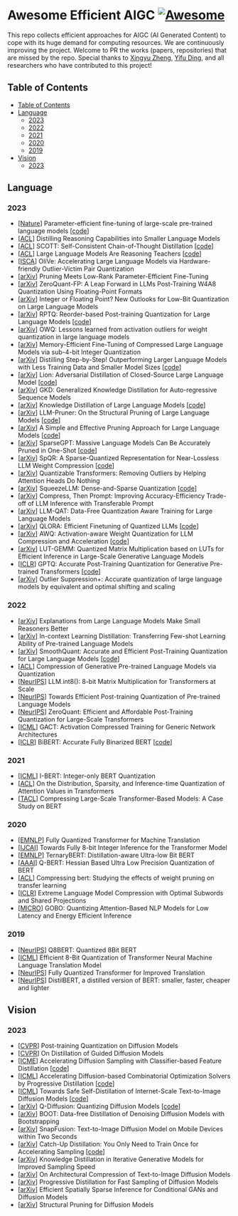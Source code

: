 # Awesome Efficient AIGC [![Awesome](https://awesome.re/badge.svg)](https://awesome.re)

This repo collects efficient approaches for AIGC (AI Generated Content) to cope with its huge demand for computing resources. We are continuously improving the project. Welcome to PR the works (papers, repositories) that are missed by the repo. Special thanks to [Xingyu Zheng](https://github.com/Xingyu-Zheng), [Yifu Ding](https://yifu-ding.github.io/#/), and all researchers who have contributed to this project!

## Table of Contents

  - [Table of Contents](#table-of-contents)
  - [Language](#language)
    - [2023](#2023)
    - [2022](#2022)
    - [2021](#2021)
    - [2020](#2020)
    - [2019](#2019)
  - [Vision](#vision)
    - [2023](#2023-1)

## Language

### 2023

- [[Nature](https://www.nature.com/articles/s42256-023-00626-4)] Parameter-efficient fine-tuning of large-scale pre-trained language models [[code](https://github.com/thunlp/OpenDelta)]
- [[ACL](https://aclanthology.org/2023.findings-acl.441/)] Distilling Reasoning Capabilities into Smaller Language Models
- [[ACL](https://aclanthology.org/2023.acl-long.304/)] SCOTT: Self-Consistent Chain-of-Thought Distillation [[code](https://github.com/wangpf3/consistent-CoT-distillation)]
- [[ACL](https://aclanthology.org/2023.acl-long.830/)] Large Language Models Are Reasoning Teachers [[code](https://github.com/itsnamgyu/reasoning-teacher)]
- [[ISCA](https://dl.acm.org/doi/abs/10.1145/3579371.3589038)] OliVe: Accelerating Large Language Models via Hardware-friendly Outlier-Victim Pair Quantization
- [[arXiv](https://arxiv.org/abs/2305.18403)] Pruning Meets Low-Rank Parameter-Efficient Fine-Tuning
- [[arXiv](https://arxiv.org/abs/2307.09782)] ZeroQuant-FP: A Leap Forward in LLMs Post-Training W4A8 Quantization Using Floating-Point Formats
- [[arXiv](https://arxiv.org/abs/2305.12356)] Integer or Floating Point? New Outlooks for Low-Bit Quantization on Large Language Models
- [[arXiv](https://arxiv.org/abs/2304.01089)] RPTQ: Reorder-based Post-training Quantization for Large Language Models [[code](https://github.com/hahnyuan/RPTQ4LLM)]
- [[arXiv](https://arxiv.org/abs/2306.02272)] OWQ: Lessons learned from activation outliers for weight quantization in large language models
- [[arXiv](https://arxiv.org/abs/2305.14152)] Memory-Efficient Fine-Tuning of Compressed Large Language Models via sub-4-bit Integer Quantization
- [[arXiv](https://arxiv.org/abs/2305.02301)] Distilling Step-by-Step! Outperforming Larger Language Models with Less Training Data and Smaller Model Sizes [[code](https://github.com/google-research/distilling-step-by-step)]
- [[arXiv](https://arxiv.org/abs/2305.12870)] Lion: Adversarial Distillation of Closed-Source Large Language Model [[code](https://github.com/YJiangcm/Lion)]
- [[arXiv](https://arxiv.org/abs/2306.13649)] GKD: Generalized Knowledge Distillation for Auto-regressive Sequence Models
- [[arXiv](https://arxiv.org/abs/2306.08543)] Knowledge Distillation of Large Language Models [[code](https://github.com/microsoft/LMOps/tree/main/minillm)]
- [[arXiv](https://arxiv.org/abs/2305.11627)] LLM-Pruner: On the Structural Pruning of Large Language Models [[code](https://github.com/horseee/LLM-Pruner)]
- [[arXiv](https://arxiv.org/pdf/2306.11695.pdf)] A Simple and Effective Pruning Approach for Large Language Models [[code](https://github.com/locuslab/wanda)]
- [[arXiv](https://arxiv.org/abs/2301.00774)] SparseGPT: Massive Language Models Can Be Accurately Pruned in One-Shot [[code](https://github.com/IST-DASLab/sparsegpt)]
- [[arXiv](https://arxiv.org/abs/2306.03078)] SpQR: A Sparse-Quantized Representation for Near-Lossless LLM Weight Compression [[code](https://github.com/Vahe1994/SpQR)]
- [[arXiv](https://arxiv.org/abs/2306.12929)] Quantizable Transformers: Removing Outliers by Helping Attention Heads Do Nothing
- [[arXiv](https://arxiv.org/abs/2306.07629)] SqueezeLLM: Dense-and-Sparse Quantization [[code](https://github.com/SqueezeAILab/SqueezeLLM)]
- [[arXiv](https://arxiv.org/abs/2305.11186)] Compress, Then Prompt: Improving Accuracy-Efficiency Trade-off of LLM Inference with Transferable Prompt
- [[arXiv](https://arxiv.org/abs/2305.17888)] LLM-QAT: Data-Free Quantization Aware Training for Large Language Models
- [[arXiv](https://arxiv.org/abs/2305.14314)] QLORA: Efficient Finetuning of Quantized LLMs [[code](https://github.com/artidoro/qlora)]
- [[arXiv](https://arxiv.org/abs/2306.00978)] AWQ: Activation-aware Weight Quantization for LLM Compression and Acceleration [[code](https://github.com/mit-han-lab/llm-awq)]
- [[arXiv](https://arxiv.org/abs/2206.09557)] LUT-GEMM: Quantized Matrix Multiplication based on LUTs for Efficient Inference in Large-Scale Generative Language Models
- [[ICLR](https://arxiv.org/abs/2210.17323)] GPTQ: Accurate Post-Training Quantization for Generative Pre-trained Transformers [[code](https://github.com/IST-DASLab/gptq)]
- [[arXiv](https://arxiv.org/pdf/2304.09145.pdf)] Outlier Suppression+: Accurate quantization of large language models by equivalent and optimal shifting and scaling

### 2022

- [[arXiv](https://arxiv.org/abs/2210.06726)] Explanations from Large Language Models Make Small Reasoners Better
- [[arXiv](https://arxiv.org/abs/2212.10670)] In-context Learning Distillation: Transferring Few-shot Learning Ability of Pre-trained Language Models
- [[arXiv](https://arxiv.org/pdf/2211.10438.pdf)] SmoothQuant: Accurate and Efficient Post-Training Quantization for Large Language Models [[code](https://github.com/mit-han-lab/smoothquant)]
- [[ACL](https://aclanthology.org/2022.acl-long.331)] Compression of Generative Pre-trained Language Models via Quantization
- [[NeurIPS](https://arxiv.org/abs/2208.07339)] LLM.int8(): 8-bit Matrix Multiplication for Transformers at Scale
- [[NeurIPS](https://nips.cc/Conferences/2022/Schedule?showEvent=53407)] Towards Efficient Post-training Quantization of Pre-trained Language Models
- [[NeurIPS](https://nips.cc/Conferences/2022/Schedule?showEvent=54407)] ZeroQuant: Efficient and Affordable Post-Training Quantization for Large-Scale Transformers
- [[ICML](https://proceedings.mlr.press/v162/liu22v.html)] GACT: Activation Compressed Training for Generic Network Architectures
- [[ICLR](https://openreview.net/forum?id=5xEgrl_5FAJ)] BiBERT: Accurate Fully Binarized BERT [[code](https://github.com/htqin/BiBERT)]

### 2021

- [[ICML](https://proceedings.mlr.press/v139/kim21d.html)] I-BERT: Integer-only BERT Quantization
- [[ACL](https://aclanthology.org/2021.findings-acl.363)] On the Distribution, Sparsity, and Inference-time Quantization of Attention Values in Transformers
- [[TACL](https://arxiv.org/abs/2002.11985)] Compressing Large-Scale Transformer-Based Models: A Case Study on BERT

### 2020

- [[EMNLP](https://arxiv.org/abs/1910.10485)] Fully Quantized Transformer for Machine Translation
- [[IJCAI](https://www.ijcai.org/Proceedings/2020/0520.pdf)] Towards Fully 8-bit Integer Inference for the Transformer Model
- [[EMNLP](https://arxiv.org/abs/2009.12812)] TernaryBERT: Distillation-aware Ultra-low Bit BERT
- [[AAAI](https://arxiv.org/abs/1909.05840)] Q-BERT: Hessian Based Ultra Low Precision Quantization of BERT
- [[ACL](https://arxiv.org/abs/2002.08307)] Compressing bert: Studying the effects of weight pruning on transfer learning
- [[ICLR](https://arxiv.org/abs/1909.11687v1)] Extreme Language Model Compression with Optimal Subwords and Shared Projections
- [[MICRO](http://arxiv.org/abs/2005.03842)] GOBO: Quantizing Attention-Based NLP Models for Low Latency and Energy Efficient Inference

### 2019

- [[NeurIPS](https://www.emc2-ai.org/assets/docs/neurips-19/emc2-neurips19-paper-31.pdf)] Q8BERT: Quantized 8Bit BERT
- [[ICML](https://arxiv.org/abs/1906.00532v2)] Efficient 8-Bit Quantization of Transformer Neural Machine Language Translation Model
- [[NeurIPS](https://www.emc2-ai.org/assets/docs/neurips-19/emc2-neurips19-paper-36.pdf)] Fully Quantized Transformer for Improved Translation
- [[NeurIPS](https://arxiv.org/abs/1910.01108)] DistilBERT, a distilled version of BERT: smaller, faster, cheaper and lighter

## Vision

### 2023

- [[CVPR](https://openaccess.thecvf.com/content/CVPR2023/papers/Shang_Post-Training_Quantization_on_Diffusion_Models_CVPR_2023_paper.pdf)] Post-training Quantization on Diffusion Models
- [[CVPR](https://openaccess.thecvf.com/content/CVPR2023/papers/Meng_On_Distillation_of_Guided_Diffusion_Models_CVPR_2023_paper.pdf)] On Distillation of Guided Diffusion Models
- [[ICME](https://arxiv.org/abs/2211.12039)] Accelerating Diffusion Sampling with Classifier-based Feature Distillation [[code](https://github.com/zju-SWJ/RCFD)]
- [[ICML](https://arxiv.org/abs/2308.06644)] Accelerating Diffusion-based Combinatorial Optimization Solvers by Progressive Distillation [[code](https://github.com/jwrh/Accelerating-Diffusion-based-Combinatorial-Optimization-Solvers-by-Progressive-Distillation)]
- [[ICML](https://arxiv.org/abs/2307.05977)] Towards Safe Self-Distillation of Internet-Scale Text-to-Image Diffusion Models [[code](https://github.com/nannullna/safe-diffusion)]
- [[arXiv](https://arxiv.org/abs/2302.04304)] Q-Diffusion: Quantizing Diffusion Models [[code](https://github.com/Xiuyu-Li/q-diffusion)]
- [[arXiv](https://arxiv.org/abs/2306.05544)] BOOT: Data-free Distillation of Denoising Diffusion Models with Bootstrapping
- [[arXiv](https://arxiv.org/abs/2306.00980)] SnapFusion: Text-to-Image Diffusion Model on Mobile Devices within Two Seconds
- [[arXiv](https://arxiv.org/abs/2305.10769)] Catch-Up Distillation: You Only Need to Train Once for Accelerating Sampling [[code](https://anonymous.4open.science/r/Catch-Up-Distillation-E31F)]
- [[arXiv](https://arxiv.org/abs/2101.02388)] Knowledge Distillation in Iterative Generative Models for Improved Sampling Speed
- [[arXiv](https://arxiv.org/abs/2305.15798)] On Architectural Compression of Text-to-Image Diffusion Models
- [[arXiv](https://arxiv.org/abs/2202.00512)] Progressive Distillation for Fast Sampling of Diffusion Models
- [[arXiv](https://arxiv.org/abs/2211.02048)] Efficient Spatially Sparse Inference for Conditional GANs and Diffusion Models
- [[arXiv](https://arxiv.org/abs/2305.10924)] Structural Pruning for Diffusion Models



